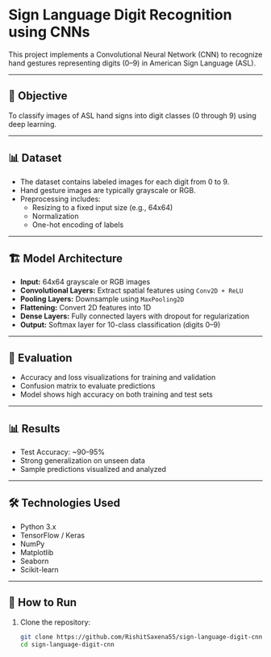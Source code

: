 # Sign Language Digit Recognition using CNNs

This project implements a Convolutional Neural Network (CNN) to recognize hand gestures representing digits (0–9) in American Sign Language (ASL).

---

## 🤟 Objective

To classify images of ASL hand signs into digit classes (0 through 9) using deep learning.

---

## 📊 Dataset

- The dataset contains labeled images for each digit from 0 to 9.
- Hand gesture images are typically grayscale or RGB.
- Preprocessing includes:
  - Resizing to a fixed input size (e.g., 64x64)
  - Normalization
  - One-hot encoding of labels

---

## 🏗️ Model Architecture

- **Input:** 64x64 grayscale or RGB images
- **Convolutional Layers:** Extract spatial features using `Conv2D + ReLU`
- **Pooling Layers:** Downsample using `MaxPooling2D`
- **Flattening:** Convert 2D features into 1D
- **Dense Layers:** Fully connected layers with dropout for regularization
- **Output:** Softmax layer for 10-class classification (digits 0–9)

---

## 🧪 Evaluation

- Accuracy and loss visualizations for training and validation
- Confusion matrix to evaluate predictions
- Model shows high accuracy on both training and test sets

---

## 📊 Results

- Test Accuracy: ~90–95%
- Strong generalization on unseen data
- Sample predictions visualized and analyzed

---

## 🛠️ Technologies Used

- Python 3.x
- TensorFlow / Keras
- NumPy
- Matplotlib
- Seaborn
- Scikit-learn

---

## 🚀 How to Run

1. Clone the repository:
   ```bash
   git clone https://github.com/RishitSaxena55/sign-language-digit-cnn.git
   cd sign-language-digit-cnn
